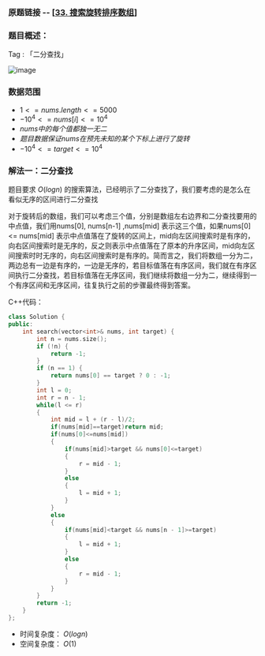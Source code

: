 ### 原题链接 -- [[33. 搜索旋转排序数组](https://leetcode.cn/problems/search-in-rotated-sorted-array/)]

### 题目概述：
Tag : 「二分查找」

![image](https://user-images.githubusercontent.com/99656524/201572227-e0f00469-b9ed-46d3-8637-11b7ea68207a.png)

### 数据范围
* $1 <= nums.length <= 5000$
* $-10^4 <= nums[i] <= 10^4$
* $nums 中的每个值都 独一无二$
* $题目数据保证 nums 在预先未知的某个下标上进行了旋转$
* $-10^4 <= target <= 10^4$

### 解法一：二分查找
题目要求 $O(logn)$ 的搜索算法，已经明示了二分查找了，我们要考虑的是怎么在看似无序的区间进行二分查找

对于旋转后的数组，我们可以考虑三个值，分别是数组左右边界和二分查找要用的中点值，我们用nums[0], nums[n-1] ,nums[mid] 表示这三个值，如果nums[0] <= nums[mid] 表示中点值落在了旋转的区间上，mid向左区间搜索时是有序的，向右区间搜索时是无序的，反之则表示中点值落在了原本的升序区间，mid向左区间搜索时时无序的，向右区间搜索时是有序的。简而言之，我们将数组一分为二，两边总有一边是有序的，一边是无序的，若目标值落在有序区间，我们就在有序区间执行二分查找，若目标值落在无序区间，我们继续将数组一分为二，继续得到一个有序区间和无序区间，往复执行之前的步骤最终得到答案。

C++代码：
```cpp
class Solution {
public:
    int search(vector<int>& nums, int target) {
        int n = nums.size();
        if (!n) {
            return -1;
        }
        if (n == 1) {
            return nums[0] == target ? 0 : -1;
        }
        int l = 0;
        int r = n - 1;
        while(l <= r)
        {
            int mid = l + (r - l)/2;
            if(nums[mid]==target)return mid;
            if(nums[0]<=nums[mid])
            {
                if(nums[mid]>target && nums[0]<=target)
                {
                    r = mid - 1;
                }
                else
                {
                    l = mid + 1;
                }
            }
            else
            {
                if(nums[mid]<target && nums[n - 1]>=target)
                {
                    l = mid + 1;
                }
                else
                {
                    r = mid - 1;
                }
            }
        }
        return -1;
    }
};
```
* 时间复杂度： $O(logn)$
* 空间复杂度： $O(1)$
